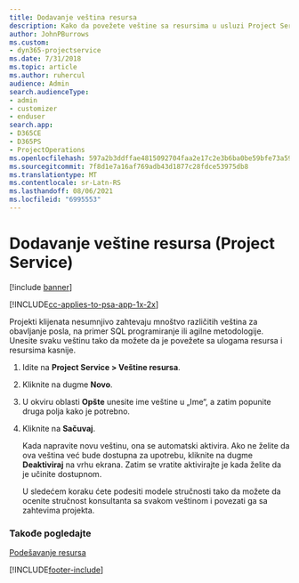 ```yaml
---
title: Dodavanje veština resursa
description: Kako da povežete veštine sa resursima u usluzi Project Service
author: JohnPBurrows
ms.custom:
- dyn365-projectservice
ms.date: 7/31/2018
ms.topic: article
ms.author: ruhercul
audience: Admin
search.audienceType:
- admin
- customizer
- enduser
search.app:
- D365CE
- D365PS
- ProjectOperations
ms.openlocfilehash: 597a2b3ddffae4815092704faa2e17c2e3b6ba0be59bfe73a59a89a4fe506ede
ms.sourcegitcommit: 7f8d1e7a16af769adb43d1877c28fdce53975db8
ms.translationtype: MT
ms.contentlocale: sr-Latn-RS
ms.lasthandoff: 08/06/2021
ms.locfileid: "6995553"
---
```

# <a name="add-resource-skills-project-service"></a>Dodavanje veštine resursa (Project Service)

[!include [banner](../includes/psa-now-project-operations.md)]

[!INCLUDE[cc-applies-to-psa-app-1x-2x](../includes/cc-applies-to-psa-app-1x-2x.md)]

Projekti klijenata nesumnjivo zahtevaju mnoštvo različitih veština za obavljanje posla, na primer SQL programiranje ili agilne metodologije. Unesite svaku veštinu tako da možete da je povežete sa ulogama resursa i resursima kasnije.  
  
1. Idite na **Project Service > Veštine resursa**.  
  
2. Kliknite na dugme **Novo**.  
  
3. U okviru oblasti **Opšte** unesite ime veštine u „Ime“, a zatim popunite druga polja kako je potrebno.  
  
4. Kliknite na **Sačuvaj**.  
  
   Kada napravite novu veštinu, ona se automatski aktivira. Ako ne želite da ova veština već bude dostupna za upotrebu, kliknite na dugme **Deaktiviraj** na vrhu ekrana. Zatim se vratite aktivirajte je kada želite da je učinite dostupnom.  
  
   U sledećem koraku ćete podesiti modele stručnosti tako da možete da ocenite stručnost konsultanta sa svakom veštinom i povezati ga sa zahtevima projekta.  
  
### <a name="see-also"></a>Takođe pogledajte  
 [Podešavanje resursa](../psa/set-up-resources.md)


[!INCLUDE[footer-include](../includes/footer-banner.md)]
